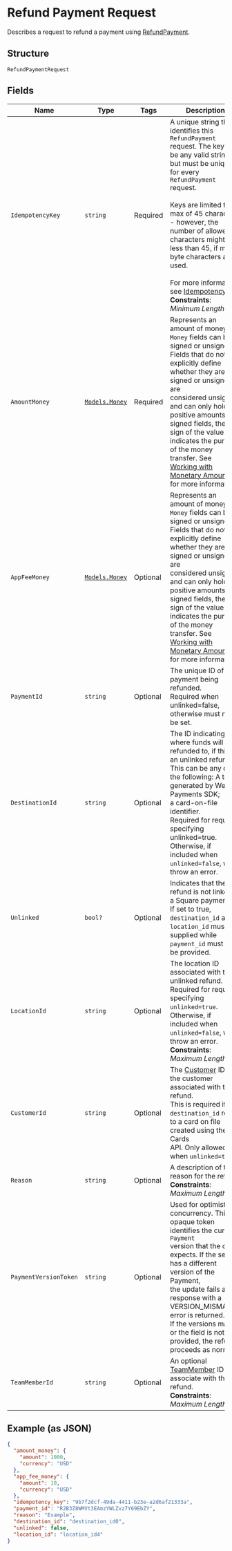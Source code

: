 
# Refund Payment Request

Describes a request to refund a payment using [RefundPayment](../../doc/api/refunds.md#refund-payment).

## Structure

`RefundPaymentRequest`

## Fields

| Name | Type | Tags | Description |
|  --- | --- | --- | --- |
| `IdempotencyKey` | `string` | Required | A unique string that identifies this `RefundPayment` request. The key can be any valid string<br>but must be unique for every `RefundPayment` request.<br><br>Keys are limited to a max of 45 characters - however, the number of allowed characters might be<br>less than 45, if multi-byte characters are used.<br><br>For more information, see [Idempotency](https://developer.squareup.com/docs/working-with-apis/idempotency).<br>**Constraints**: *Minimum Length*: `1` |
| `AmountMoney` | [`Models.Money`](../../doc/models/money.md) | Required | Represents an amount of money. `Money` fields can be signed or unsigned.<br>Fields that do not explicitly define whether they are signed or unsigned are<br>considered unsigned and can only hold positive amounts. For signed fields, the<br>sign of the value indicates the purpose of the money transfer. See<br>[Working with Monetary Amounts](https://developer.squareup.com/docs/build-basics/working-with-monetary-amounts)<br>for more information. |
| `AppFeeMoney` | [`Models.Money`](../../doc/models/money.md) | Optional | Represents an amount of money. `Money` fields can be signed or unsigned.<br>Fields that do not explicitly define whether they are signed or unsigned are<br>considered unsigned and can only hold positive amounts. For signed fields, the<br>sign of the value indicates the purpose of the money transfer. See<br>[Working with Monetary Amounts](https://developer.squareup.com/docs/build-basics/working-with-monetary-amounts)<br>for more information. |
| `PaymentId` | `string` | Optional | The unique ID of the payment being refunded.<br>Required when unlinked=false, otherwise must not be set. |
| `DestinationId` | `string` | Optional | The ID indicating where funds will be refunded to, if this is an unlinked refund.<br>This can be any of the following: A token generated by Web Payments SDK;<br>a card-on-file identifier.<br>Required for requests specifying unlinked=true.<br>Otherwise, if included when `unlinked=false`, will throw an error. |
| `Unlinked` | `bool?` | Optional | Indicates that the refund is not linked to a Square payment.<br>If set to true, `destination_id` and `location_id` must be supplied while `payment_id` must not<br>be provided. |
| `LocationId` | `string` | Optional | The location ID associated with the unlinked refund.<br>Required for requests specifying `unlinked=true`.<br>Otherwise, if included when `unlinked=false`, will throw an error.<br>**Constraints**: *Maximum Length*: `50` |
| `CustomerId` | `string` | Optional | The [Customer](entity:Customer) ID of the customer associated with the refund.<br>This is required if the `destination_id` refers to a card on file created using the Cards<br>API. Only allowed when `unlinked=true`. |
| `Reason` | `string` | Optional | A description of the reason for the refund.<br>**Constraints**: *Maximum Length*: `192` |
| `PaymentVersionToken` | `string` | Optional | Used for optimistic concurrency. This opaque token identifies the current `Payment`<br>version that the caller expects. If the server has a different version of the Payment,<br>the update fails and a response with a VERSION_MISMATCH error is returned.<br>If the versions match, or the field is not provided, the refund proceeds as normal. |
| `TeamMemberId` | `string` | Optional | An optional [TeamMember](entity:TeamMember) ID to associate with this refund.<br>**Constraints**: *Maximum Length*: `192` |

## Example (as JSON)

```json
{
  "amount_money": {
    "amount": 1000,
    "currency": "USD"
  },
  "app_fee_money": {
    "amount": 10,
    "currency": "USD"
  },
  "idempotency_key": "9b7f2dcf-49da-4411-b23e-a2d6af21333a",
  "payment_id": "R2B3Z8WMVt3EAmzYWLZvz7Y69EbZY",
  "reason": "Example",
  "destination_id": "destination_id0",
  "unlinked": false,
  "location_id": "location_id4"
}
```

